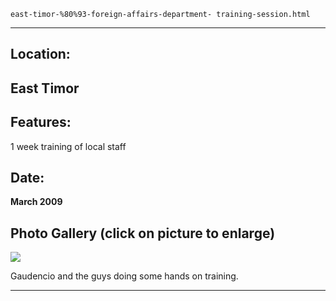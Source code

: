 
    east-timor-%80%93-foreign-affairs-department- training-session.html
----------------------------------------------------------

## Location:

## East Timor

## Features:

1 week training of local staff

## Date:

**March 2009**    

## Photo Gallery (click on picture to enlarge)

[ ![ ](wp-content/uploads/2011/09/east-timor-training_s.jpg)](wp-content/uploads/2011/09/east-timor-training_l.jpg)

Gaudencio and the guys doing some hands on training.




----------------------------------------------------------
